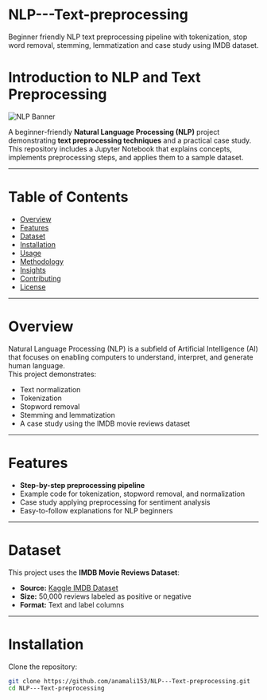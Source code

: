# NLP---Text-preprocessing
Beginner friendly NLP text preprocessing pipeline with tokenization, stop word removal, stemming, lemmatization and case study using IMDB dataset.  



# Introduction to NLP and Text Preprocessing

![NLP Banner](https://raw.githubusercontent.com/anamali153/NLP---Text-preprocessing/main/banner.png)  

A beginner-friendly **Natural Language Processing (NLP)** project demonstrating **text preprocessing techniques** and a practical case study. This repository includes a Jupyter Notebook that explains concepts, implements preprocessing steps, and applies them to a sample dataset.

---

# Table of Contents
- [Overview](#-overview)
- [Features](#-features)
- [Dataset](#-dataset)
- [Installation](#-installation)
- [Usage](#-usage)
- [Methodology](#-methodology)
- [Insights](#-insights)
- [Contributing](#-contributing)
- [License](#-license)

---

# Overview
Natural Language Processing (NLP) is a subfield of Artificial Intelligence (AI) that focuses on enabling computers to understand, interpret, and generate human language.  
This project demonstrates:
- Text normalization  
- Tokenization  
- Stopword removal  
- Stemming and lemmatization  
- A case study using the IMDB movie reviews dataset  

---

# Features
- **Step-by-step preprocessing pipeline**
- Example code for tokenization, stopword removal, and normalization
- Case study applying preprocessing for sentiment analysis
- Easy-to-follow explanations for NLP beginners

---

# Dataset
This project uses the **IMDB Movie Reviews Dataset**:
- **Source:** [Kaggle IMDB Dataset](https://www.kaggle.com/datasets/lakshmi25npathi/imdb-dataset-of-50k-movie-reviews)  
- **Size:** 50,000 reviews labeled as positive or negative  
- **Format:** Text and label columns

---

# Installation
Clone the repository:
```bash
git clone https://github.com/anamali153/NLP---Text-preprocessing.git
cd NLP---Text-preprocessing

